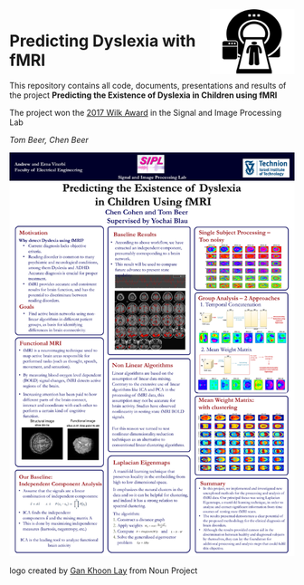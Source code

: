 <img src="logo.png" width=150 height=115 align="right">

# Predicting Dyslexia with fMRI

This repository contains all code, documents, presentations and results of the project **Predicting the Existence of Dyslexia in Children using fMRI**

The project won the [2017 Wilk Award](https://sipl.eelabs.technion.ac.il/lab-awards/) in the Signal and Image Processing Lab

*Tom Beer, Chen Beer*

![](https://github.com/tom-beer/fMRI-Dyslexia-Analysis/blob/master/Docs%20%26%20Presentations/poster-png.png)

logo created by [Gan Khoon Lay](https://thenounproject.com/search/?q=mri&i=1250286) from Noun Project
